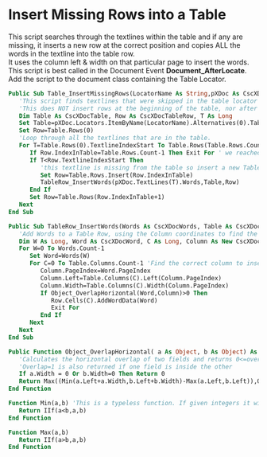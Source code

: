 # Insert Missing Rows into a Table

This script searches through the textlines within the table and if any are missing, it inserts a new row at the correct position and copies ALL the words in the textline into the table row.  
It uses the column left & width on that particular page to insert the words.  
This script is best called in the Document Event **Document_AfterLocate**.
Add the script to the document class containing the Table Locator.
```vb
Public Sub Table_InsertMissingRows(LocatorName As String,pXDoc As CscXDocument)
   'This script finds textlines that were skipped in the table locator and inserts them
   'This does NOT insert rows at the beginning of the table, nor after the end of the table
   Dim Table As CscXDocTable, Row As CscXDocTableRow, T As Long
   Set Table=pXDoc.Locators.ItemByName(LocatorName).Alternatives(0).Table
   Set Row=Table.Rows(0)
   'Loop through all the textlines that are in the table.
   For T=Table.Rows(0).TextlineIndexStart To Table.Rows(Table.Rows.Count-1).TextlineIndexEnd
      If Row.IndexInTable=Table.Rows.Count-1 Then Exit For ' we reached the end of the table.
      If T<Row.TextlineIndexStart Then
         'this textline is missing from the table so insert a new Table Row
         Set Row=Table.Rows.Insert(Row.IndexInTable)
         TableRow_InsertWords(pXDoc.TextLines(T).Words,Table,Row)
      End If
      Set Row=Table.Rows(Row.IndexInTable+1)
   Next
End Sub

Public Sub TableRow_InsertWords(Words As CscXDocWords, Table As CscXDocTable, Row As CscXDocTableRow)
   'Add Words to a Table Row, using the Column coordinates to find the correct cell
   Dim W As Long, Word As CscXDocWord, C As Long, Column As New CscXDocField
   For W=0 To Words.Count-1
      Set Word=Words(W)
      For C=0 To Table.Columns.Count-1 'Find the correct column to insert the word into
         Column.PageIndex=Word.PageIndex
         Column.Left=Table.Columns(C).Left(Column.PageIndex)
         Column.Width=Table.Columns(C).Width(Column.PageIndex)
         If Object_OverlapHorizontal(Word,Column)>0 Then
            Row.Cells(C).AddWordData(Word)
            Exit For
         End If
      Next
   Next
End Sub

Public Function Object_OverlapHorizontal( a As Object, b As Object) As Double
   'Calculates the horizontal overlap of two fields and returns 0<=overlap<=1
   'Overlap=1 is also returned if one field is inside the other
   If a.Width = 0 Or b.Width=0 Then Return 0
   Return Max((Min(a.Left+a.Width,b.Left+b.Width)-Max(a.Left,b.Left)),0)/Min(a.Width,b.Width)
End Function

Function Min(a,b) 'This is a typeless function. If given integers it will return an integer. If given strings, it will return a string
   Return IIf(a<b,a,b)
End Function

Function Max(a,b)
   Return IIf(a>b,a,b)
End Function
```
